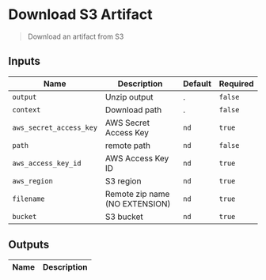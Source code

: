 
# Download S3 Artifact
> Download an artifact from S3


## Inputs
| Name | Description | Default | Required | 
| ---- | ----------- | ------- | -------- |
| `output` | Unzip output | . | `false` |
| `context` | Download path | . | `false` |
| `aws_secret_access_key` | AWS Secret Access Key | `nd` | `true` |
| `path` | remote path | `nd` | `false` |
| `aws_access_key_id` | AWS Access Key ID | `nd` | `true` |
| `aws_region` | S3 region | `nd` | `true` |
| `filename` | Remote zip name (NO EXTENSION) | `nd` | `true` |
| `bucket` | S3 bucket | `nd` | `true` |



## Outputs 
| Name | Description |
| ---- | ----------- |

        